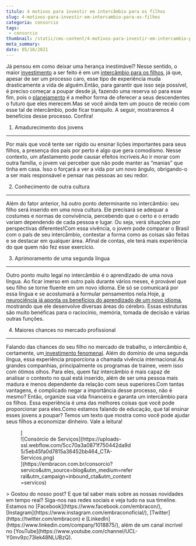 ```yaml
---
titulo: 4 motivos para investir em intercâmbio para os filhos
slug: 4-motivos-para-investir-em-intercambio-para-os-filhos
categoria: consorcio
tags:
 - consorcio
thumbnail: /static/cms-content/4-motivos-para-investir-em-intercambio-para-os-filhos.jpg
meta_summary: 
date: 05/10/2021
---
```

Já pensou em como deixar uma herança inestimável? Nesse sentido, o maior [investimento](https://www.embracon.com.br/blog/8-motivos-que-comprovam-que-consorcio-e-investimento) a ser feito é em um [intercâmbio para os filhos](https://www.embracon.com.br/blog/por-que-fazer-um-intercambio-veja-7-bons-motivos), já que, apesar de ser um processo caro, esse tipo de experiência muda drasticamente a vida de alguém.Então, para garantir que isso seja possível, é preciso começar a poupar desde já, fazendo uma reserva só para esse fim, pois o [planejamento](https://www.embracon.com.br/blog/planejamento-financeiro-um-guia-para-as-financas-nao-sairem-de-controle) é a melhor forma de oferecer a seus descendentes o futuro que eles merecem.Mas se você ainda tem um pouco de receio com esse tal de intercâmbio, pode ficar tranquilo. A seguir, mostraremos 4 benefícios desse processo. Confira!

1. Amadurecimento dos jovens
----------------------------

Por mais que você tente ser rígido ou ensinar lições importantes para seus filhos, a presença dos pais por perto é algo que gera comodismo. Nesse contexto, um afastamento pode causar efeitos incríveis.Ao ir morar com outra família, o jovem vai perceber que não pode manter as “manias” que tinha em casa. Isso o forçará a ver a vida por um novo ângulo, obrigando-o a ser mais responsável e pensar nas pessoas ao seu redor.

2. Conhecimento de outra cultura
--------------------------------

Além do fator anterior, há outro ponto determinante no intercâmbio: seu filho será inserido em uma nova cultura. Ele precisará se adequar a costumes e normas de convivência, percebendo que o certo e o errado variam dependendo de cada pessoa e lugar. Ou seja, verá situações por perspectivas diferentes!Com essa vivência, o jovem pode comparar o Brasil com o país de seu intercâmbio, contestar a forma como as coisas são feitas e se destacar em qualquer área. Afinal de contas, ele terá mais experiência do que quem não fez esse exercício.

3. Aprimoramento de uma segunda língua
--------------------------------------

Outro ponto muito legal no intercâmbio é o aprendizado de uma nova língua. Ao ficar imerso em outro país durante vários meses, é provável que seu filho se torne fluente em um novo idioma. Ele só se comunicará por essa língua e se acostumará a formular pensamentos nela.Hoje, [a neurociência já aponta os benefícios do aprendizado de um novo idioma](https://revistagalileu.globo.com/Sociedade/noticia/2016/12/5-razoes-cientificas-para-aprender-outro-idioma.html), mostrando que ele desenvolve diversas áreas do cérebro. Essas estruturas são muito benéficas para o raciocínio, memória, tomada de decisão e várias outras funções.

4. Maiores chances no mercado profissional
------------------------------------------

Falando das chances do seu filho no mercado de trabalho, o intercâmbio é, certamente, um[ investimento fenomenal](https://www.embracon.com.br/blog/quais-sao-os-melhores-tipos-de-investimentos-atualmente-confira). Além do domínio de uma segunda língua, essa experiência proporciona a chamada vivência internacional.As grandes companhias, principalmente os programas de trainee, veem isso com ótimos olhos. Para eles, quem faz intercâmbio é mais capaz de analisar o contexto no qual está inserido, além de ser uma pessoa mais madura e menos dependente da relação com seus superiores.Com tantas vantagens, é complicado negar a importância desse processo, não é mesmo? Então, organize sua vida financeira e garanta um intercâmbio para os filhos. Essa experiência é uma das melhores coisas que você pode proporcionar para eles.Como estamos falando de educação, que tal ensinar esses jovens a poupar? Temos um texto que mostra como você pode ajudar seus filhos a economizar dinheiro. Vale a leitura!

<figure class="w-richtext-figure-type-image w-richtext-align-center" style="max-width:310px">[<div>![Consórcio de Serviços](https://uploads-ssl.webflow.com/5cc70a3a0871f750442da9d5/5eb45fa0d7815a36452bb464_CTA-Servicos.png)</div>](https://embracon.com.br/consorcio?servico&utm_source=blog&utm_medium=referral&utm_campaign=inbound_cta&utm_content=servicos)</figure>> Gostou do nosso post? E que tal saber mais sobre as nossas novidades em tempo real? Siga-nos nas redes sociais e veja tudo na sua timeline. Estamos no [Facebook](https://www.facebook.com/embracon/), [Instagram](https://www.instagram.com/embraconoficial/), [Twitter](https://twitter.com/embracon) e [LinkedIn](https://www.linkedin.com/company/1018875/), além de um canal incrível no [YouTube](https://www.youtube.com/channel/UCL-Y0mv9zc73Iek48NLUBzQ).

